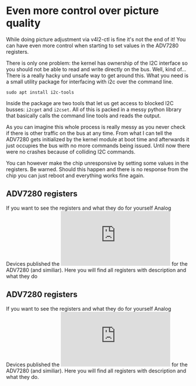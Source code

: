 # Even more control over picture quality

While doing picture adjustment via v4l2-ctl is fine it's not the end of it! You can have even
more control when starting to set values in the ADV7280 registers.

There is only one problem: the kernel has ownership of the I2C interface so you should not be
able to read and write directly on the bus. Well, kind of... There is a really hacky und unsafe
way to get around this. What you need is a small utility package for interfacing with i2c over
the command line.

```
sudo apt install i2c-tools
```

Inside the package are two tools that let us get access to blocked I2C busses: `i2cget` and `i2cset`.
All of this is packed in a messy python library that basically calls the command line tools and
reads the output.

As you can imagine this whole process is really messy as you never check if there is other traffic
on the bus at any time. From what I can tell the ADV7280 gets initialized by the kernel module
at boot time and afterwards it just occupies the bus with no more commands being issued. Until now
there were no crashes because of colliding I2C commands.

You can however make the chip unresponsive by setting some values in the registers. Be warned. Should
this happen and there is no response from the chip you can just reboot and everything works fine again.

## ADV7280 registers

If you want to see the registers and what they do for yourself Analog Devices published the ![hardware reference pdf](https://www.analog.com/media/en/technical-documentation/user-guides/adv7280_7281_7282_7283_ug-637.pdf)
for the ADV7280 (and similiar). Here you will find all registers with description and what they do

## ADV7280 registers

If you want to see the registers and what they do for yourself Analog Devices published the ![hardware reference pdf](https://www.analog.com/media/en/technical-documentation/user-guides/adv7280_7281_7282_7283_ug-637.pdf)
for the ADV7280 (and similiar). Here you will find all registers with description and what they do.
